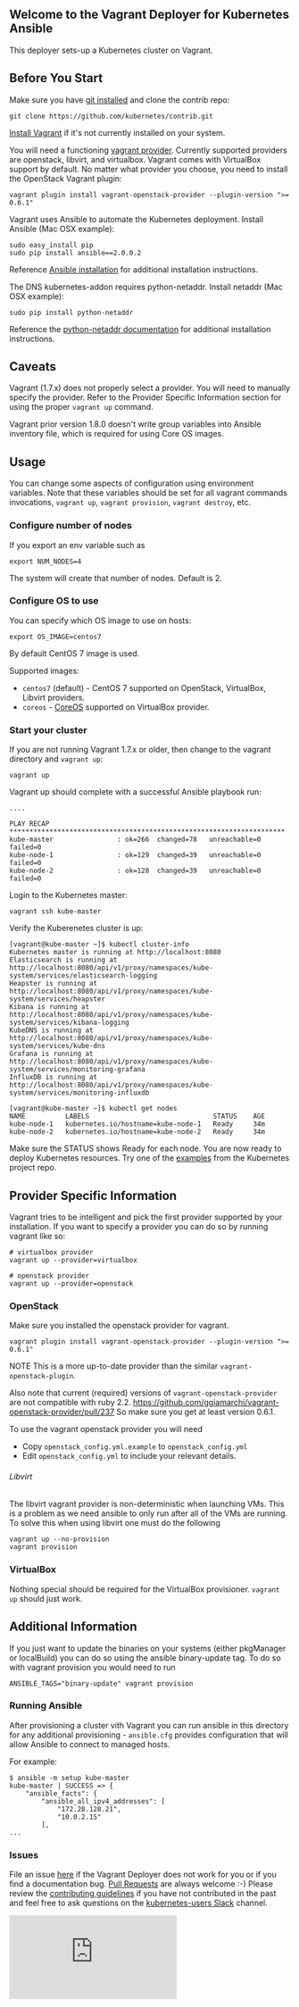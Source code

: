 ## Welcome to the Vagrant Deployer for Kubernetes Ansible

This deployer sets-up a Kubernetes cluster on Vagrant.

## Before You Start

Make sure you have [git installed](https://git-scm.com/book/en/v2/Getting-Started-Installing-Git) and clone the contrib repo:
```
git clone https://github.com/kubernetes/contrib.git
```

[Install Vagrant](https://www.vagrantup.com/downloads.html) if it's not currently installed on your system.

You will need a functioning [vagrant provider](https://www.vagrantup.com/docs/providers/). Currently supported providers are openstack, libvirt, and virtualbox. Vagrant comes with VirtualBox support by default. No matter what provider you choose, you need to install the OpenStack Vagrant plugin:

```
vagrant plugin install vagrant-openstack-provider --plugin-version ">= 0.6.1"
```

Vagrant uses Ansible to automate the Kubernetes deployment. Install Ansible (Mac OSX example):
```
sudo easy_install pip
sudo pip install ansible==2.0.0.2
```

Reference [Ansible installation](http://docs.ansible.com/ansible/intro_installation.html) for additional installation instructions.

The DNS kubernetes-addon requires python-netaddr. Install netaddr (Mac OSX example):

```
sudo pip install python-netaddr
```

Reference the [python-netaddr documentation](https://pythonhosted.org/netaddr/installation.html) for additional installation instructions.


## Caveats

Vagrant (1.7.x) does not properly select a provider. You will need to manually specify the provider. Refer to the Provider Specific Information section for using the proper `vagrant up` command.

Vagrant prior version 1.8.0 doesn't write group variables into Ansible inventory file, which is required for using Core OS images.

## Usage

You can change some aspects of configuration using environment variables.
Note that these variables should be set for all vagrant commands invocations,
`vagrant up`, `vagrant provision`, `vagrant destroy`, etc.

### Configure number of nodes

If you export an env variable such as
```
export NUM_NODES=4
```

The system will create that number of nodes. Default is 2.

### Configure OS to use

You can specify which OS image to use on hosts:

```
export OS_IMAGE=centos7
```

By default CentOS 7 image is used.

Supported images:

* `centos7` (default) - CentOS 7 supported on OpenStack, VirtualBox, Libvirt providers.
* `coreos` - [CoreOS](https://coreos.com/) supported on VirtualBox provider.

### Start your cluster

If you are not running Vagrant 1.7.x or older, then change to the vagrant directory and `vagrant up`:

```
vagrant up
```


Vagrant up should complete with a successful Ansible playbook run:
```
....

PLAY RECAP *********************************************************************
kube-master                : ok=266  changed=78   unreachable=0    failed=0
kube-node-1                : ok=129  changed=39   unreachable=0    failed=0
kube-node-2                : ok=128  changed=39   unreachable=0    failed=0
```

Login to the Kubernetes master:
```
vagrant ssh kube-master
```

Verify the Kuberenetes cluster is up:
```
[vagrant@kube-master ~]$ kubectl cluster-info
Kubernetes master is running at http://localhost:8080
Elasticsearch is running at http://localhost:8080/api/v1/proxy/namespaces/kube-system/services/elasticsearch-logging
Heapster is running at http://localhost:8080/api/v1/proxy/namespaces/kube-system/services/heapster
Kibana is running at http://localhost:8080/api/v1/proxy/namespaces/kube-system/services/kibana-logging
KubeDNS is running at http://localhost:8080/api/v1/proxy/namespaces/kube-system/services/kube-dns
Grafana is running at http://localhost:8080/api/v1/proxy/namespaces/kube-system/services/monitoring-grafana
InfluxDB is running at http://localhost:8080/api/v1/proxy/namespaces/kube-system/services/monitoring-influxdb

[vagrant@kube-master ~]$ kubectl get nodes
NAME          LABELS                               STATUS    AGE
kube-node-1   kubernetes.io/hostname=kube-node-1   Ready     34m
kube-node-2   kubernetes.io/hostname=kube-node-2   Ready     34m
```

Make sure the STATUS shows Ready for each node. You are now ready to deploy Kubernetes resources. Try one of the [examples](https://github.com/kubernetes/kubernetes/tree/master/examples) from the Kubernetes project repo.

## Provider Specific Information
Vagrant tries to be intelligent and pick the first provider supported by your installation. If you want to specify a provider you can do so by running vagrant like so:
```
# virtualbox provider
vagrant up --provider=virtualbox

# openstack provider
vagrant up --provider=openstack
```

### OpenStack
Make sure you installed the openstack provider for vagrant.
```
vagrant plugin install vagrant-openstack-provider --plugin-version ">= 0.6.1"
```
NOTE This is a more up-to-date provider than the similar  `vagrant-openstack-plugin`.

Also note that current (required) versions of `vagrant-openstack-provider` are not compatible with ruby 2.2.
https://github.com/ggiamarchi/vagrant-openstack-provider/pull/237
So make sure you get at least version 0.6.1.

To use the vagrant openstack provider you will need
- Copy `openstack_config.yml.example` to `openstack_config.yml`
- Edit `openstack_config.yml` to include your relevant details.

###### Libvirt

The libvirt vagrant provider is non-deterministic when launching VMs. This is a problem as we need ansible to only run after all of the VMs are running. To solve this when using libvirt one must
do the following
```
vagrant up --no-provision
vagrant provision
```

### VirtualBox
Nothing special should be required for the VirtualBox provisioner. `vagrant up` should just work.


## Additional Information
If you just want to update the binaries on your systems (either pkgManager or localBuild) you can do so using the ansible binary-update tag. To do so with vagrant provision you would need to run
```
ANSIBLE_TAGS="binary-update" vagrant provision
```

### Running Ansible

After provisioning a cluster vith Vagrant you can run ansible in this directory for any additional provisioning -
`ansible.cfg` provides configuration that will allow Ansible to connect to managed hosts.

For example:

```
$ ansible -m setup kube-master
kube-master | SUCCESS => {
    "ansible_facts": {
        "ansible_all_ipv4_addresses": [
            "172.28.128.21",
            "10.0.2.15"
        ],
...
```

### Issues
File an issue [here](https://github.com/kubernetes/contrib/issues) if the Vagrant Deployer does not work for you or if you find a documentation bug. [Pull Requests](https://github.com/kubernetes/contrib/pulls) are always welcome :-) Please review the [contributing guidelines](https://github.com/kubernetes/kubernetes/blob/master/CONTRIBUTING.md) if you have not contributed in the past and feel free to ask questions on the [kubernetes-users Slack](http://slack.kubernetes.io) channel.

[![Analytics](https://kubernetes-site.appspot.com/UA-36037335-10/GitHub/contrib/ansible/vagrant/README.md?pixel)]()
